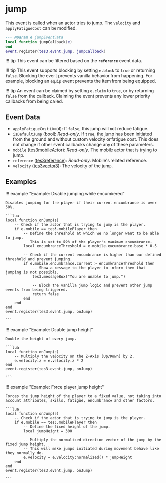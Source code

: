 <!---
	This file is autogenerated. Do not edit this file manually. Your changes will be ignored.
	More information: https://github.com/MWSE/MWSE/tree/master/docs
-->

# jump

This event is called when an actor tries to jump. The `velocity` and `applyFatigueCost` can be modified.

```lua
--- @param e jumpEventData
local function jumpCallback(e)
end
event.register(tes3.event.jump, jumpCallback)
```

!!! tip
	This event can be filtered based on the **`reference`** event data.

!!! tip
	This event supports blocking by setting `e.block` to `true` or returning `false`. Blocking the event prevents vanilla behavior from happening. For example, blocking an `equip` event prevents the item from being equipped.

!!! tip
	An event can be claimed by setting `e.claim` to `true`, or by returning `false` from the callback. Claiming the event prevents any lower priority callbacks from being called.

## Event Data

* `applyFatigueCost` (bool): If `false`, this jump will not reduce fatigue.
* `isDefaultJump` (bool): *Read-only*. If `true`, the jump has been initiated from the ground and without custom velocity or fatigue cost. This does not change if other event callbacks change any of these parameters.
* `mobile` ([tes3mobileActor](../../types/tes3mobileActor)): *Read-only*. The mobile actor that is trying to jump.
* `reference` ([tes3reference](../../types/tes3reference)): *Read-only*. Mobile's related reference.
* `velocity` ([tes3vector3](../../types/tes3vector3)): The velocity of the jump.

## Examples

!!! example "Example: Disable jumping while encumbered"

	Disables jumping for the player if their current encumbrance is over 50%.

	```lua
	local function onJump(e)
		-- Check if the actor that is trying to jump is the player.
		if e.mobile == tes3.mobilePlayer then
			-- Define the threshold at which we no longer want to be able to jump.
			-- This is set to 50% of the player's maximum encumbrance.
			local encumbranceThreshold = e.mobile.encumbrance.base * 0.5
	
			-- Check if the current encumbrance is higher than our defined threshold and prevent jumping.
			if e.mobile.encumbrance.current > encumbranceThreshold then
				-- Show a message to the player to inform them that jumping is not possible.
				tes3.messageBox("You are unable to jump.")
	
				-- Block the vanilla jump logic and prevent other jump events from being triggered.
				return false
			end
		end
	end
	event.register(tes3.event.jump, onJump)

	```

!!! example "Example: Double jump height"

	Double the height of every jump.

	```lua
	local function onJump(e)
		-- Multiply the velocity on the Z-Axis (Up/Down) by 2.
		e.velocity.z = e.velocity.z * 2
	end
	event.register(tes3.event.jump, onJump)

	```

!!! example "Example: Force player jump height"

	Forces the jump height of the player to a fixed value, not taking into account attributes, skills, fatigue, encumbrance and other factors.

	```lua
	local function onJump(e)
		-- Check if the actor that is trying to jump is the player.
		if e.mobile == tes3.mobilePlayer then
			-- Define the fixed height of the jump.
			local jumpHeight = 300
	
			-- Multiply the normalized direction vector of the jump by the fixed jump height.
			-- This will make jumps initiated during movement behave like they normally do.
			e.velocity = e.velocity:normalized() * jumpHeight
		end
	end
	event.register(tes3.event.jump, onJump)

	```

